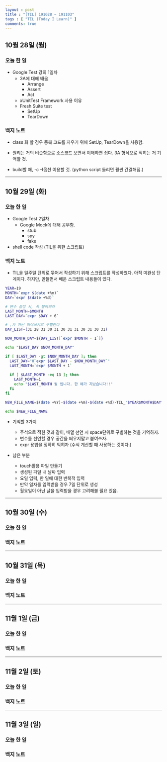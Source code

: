 ```yaml
---
layout : post
title : "[TIL] 191028 ~ 191103"
tags : [ "TIL (Today I Learn)" ]
comments: true
---
```


## 10월 28일 (월)
### 오늘 한 일
- Google Test 강의 1일차
  - 3A에 대해 배움
    - Arrange
    - Assert
    - Act
  - xUnitTest Framework 사용 이유
  - Fresh Suite test
    - SetUp
    - TearDown

### 백지 노트
- class 화 할 경우 중복 코드를 지우기 위해 SetUp, TearDown을 사용함.
- 원리는 거의 비슷함으로 소스코드 보면서 이해하면 쉽다. 3A 형식으로 적히는 거 기억할 것.

- build할 때, -c -I옵션 이용할 것. (python script 돌리면 훨씬 간결해짐.)

---

## 10월 29일 (화)
### 오늘 한 일
- Google Test 2일차
  - Google Mock에 대해 공부함.
    - stub
    - spy
    - fake 
- shell code 작성 (TIL을 위한 스크립트)

### 백지 노트
- TIL을 일주일 단위로 묶어서 작성하기 위해 스크립트를 작성하였다. 아직 미완성 단계이다. 하지만, 만들면서 배운 스크립트 내용들이 있다.

```sh
YEAR=19
MONTH=`expr $(date +%m)`
DAY=`expr $(date +%d)`

# 변수 설정 시, 꼭 붙여써라
LAST_MONTH=$MONTH
LAST_DAY=`expr $DAY + 6`

# ,가 아닌 띄어쓰기로 구별한다
DAY_LIST=(31 28 31 30 31 30 31 31 30 31 30 31)

NOW_MONTH_DAY=${DAY_LIST[`expr $MONTH - 1`]}

echo "$LAST_DAY $NOW_MONTH_DAY"

if [ $LAST_DAY -gt $NOW_MONTH_DAY ]; then
  LAST_DAY="0`expr $LAST_DAY - $NOW_MONTH_DAY`"
  LAST_MONTH=`expr $MONTH + 1`
  
  if [ $LAST_MONTH -eq 13 ]; then
    LAST_MONTH=1  
    echo "$LAST_MONTH 월 입니다. 한 해가 지났습니다!!"
  fi
fi

NEW_FILE_NAME=$(date +%Y)-$(date +%m)-$(date +%d)-TIL_"$YEAR$MONTH$DAY"_"$LAST_MONTH$LAST_DAY".md

echo $NEW_FILE_NAME
```
- 기억할 3가지 
  - 주석으로 적힌 것과 같이, 배열 선언 시 space단위로 구별하는 것을 기억하자.
  - 변수를 선언할 경우 공간을 띄우지말고 붙여쓰자.
  - expr 용법을 정확히 익히자 (수식 계산할 때 사용하는 것이다.)

- 남은 부분
  - touch활용 파일 만들기
  - 생성된 파일 내 날짜 입력
  - 요일 입력, 한 일에 대한 반복적 입력
  - 만약 일자를 입력받을 경우 7일 단위로 생성
  - 월요일이 아닌 날을 입력받을 경우 고려해볼 필요 있음.

---

## 10월 30일 (수)
### 오늘 한 일

### 백지 노트

---

## 10월 31일 (목)
### 오늘 한 일

### 백지 노트

---

## 11월 1일 (금)
### 오늘 한 일

### 백지 노트

---

## 11월 2일 (토)
### 오늘 한 일

### 백지 노트

---

## 11월 3일 (일)
### 오늘 한 일

### 백지 노트
